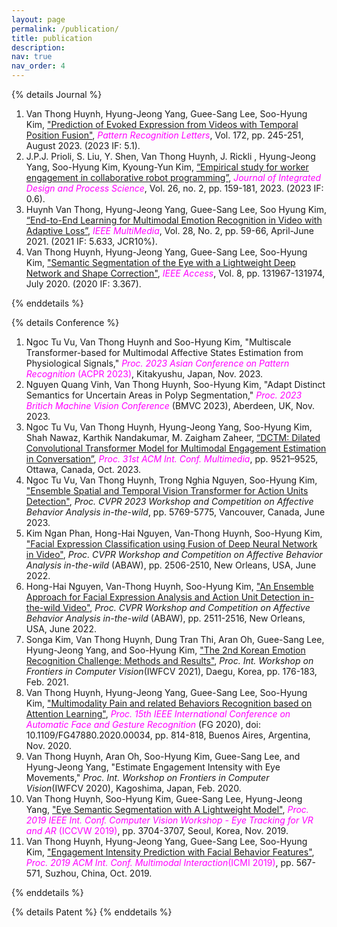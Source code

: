 ```yaml
---
layout: page
permalink: /publication/
title: publication
description:
nav: true
nav_order: 4
---
```



{% details Journal %}

<ol class=space_list>

<li> Van Thong Huynh, Hyung-Jeong Yang, Guee-Sang Lee, Soo-Hyung Kim, <a href="https://www.sciencedirect.com/science/article/abs/pii/S016786552300199X" target="_blank">"Prediction of Evoked Expression from Videos with Temporal Position Fusion"</a>, <font color="ff00ff"><i>Pattern Recognition Letters</i></font>, Vol. 172, pp. 245-251, August 2023. (2023 IF: 5.1). </li>

<li>J.P.J. Prioli, S. Liu, Y. Shen, Van Thong Huynh, J. Rickli , Hyung-Jeong Yang, Soo-Hyung Kim, Kyoung-Yun Kim, <a href="https://dl.acm.org/doi/abs/10.3233/JID-221012" target="_blank">“Empirical study for worker engagement in collaborative robot programming”</a>,  <font color="ff00ff"><i>Journal of
Integrated Design and Process Science</i></font>, Vol. 26, no. 2, pp. 159-181, 2023. (2023 IF: 0.6). </li>

<li>Huynh Van Thong, Hyung-Jeong Yang, Guee-Sang Lee, Soo Hyung Kim, <a href="https://ieeexplore.ieee.org/document/9431699" target="_blank">“End-to-End Learning for Multimodal Emotion Recognition in Video with Adaptive Loss”</a>, <font color="ff00ff"><i>IEEE MultiMedia</i></font>, Vol. 28, No. 2, pp. 59-66, April-June 2021. (2021 IF: 5.633, JCR10%). </li>

<li>Van Thong Huynh, Hyung-Jeong Yang, Guee-Sang Lee, Soo-Hyung Kim, <a href="https://ieeexplore.ieee.org/document/9143078" target="_blank">"Semantic Segmentation of the Eye with a Lightweight Deep Network and Shape Correction"</a>, <font color="ff00ff"><i>IEEE Access</i></font>, Vol. 8, pp. 131967-131974, July 2020. (2020 IF: 3.367).
</li>

</ol>
{% enddetails %}

{% details Conference %}

<ol class=space_list>

<li>Ngoc Tu Vu, Van Thong Huynh and Soo-Hyung Kim, "Multiscale Transformer-based for Multimodal Affective States Estimation from Physiological Signals," <font color="ff00ff"><i>Proc. 2023 Asian Conference on Pattern Recognition</i> (ACPR 2023)</font>, Kitakyushu, Japan, Nov. 2023. </li>

<li>Nguyen Quang Vinh, Van Thong Huynh, Soo-Hyung Kim, "Adapt Distinct Semantics for Uncertain Areas in Polyp Segmentation," <i><font color="ff00ff">Proc. 2023 Britich Machine Vision Conference</font></i> (BMVC 2023), Aberdeen,  UK, Nov. 2023. </li>

<li>Ngoc Tu Vu, Van Thong Huynh, Hyung-Jeong Yang, Soo-Hyung Kim, Shah Nawaz, Karthik Nandakumar, M. Zaigham Zaheer, <a href="https://dl.acm.org/doi/10.1145/3581783.3612857" target="_blank">“DCTM: Dilated Convolutional Transformer Model for Multimodal Engagement Estimation in Conversation”</a>, <i><font color="ff00ff">Proc. 31st ACM Int. Conf. Multimedia</font></i>, pp.  9521–9525, Ottawa, Canada, Oct. 2023. </li>

<li>Ngoc Tu Vu, Van Thong Huynh, Trong Nghia Nguyen, Soo-Hyung Kim, <a href="https://ieeexplore.ieee.org/document/10208411" target="_blank">"Ensemble Spatial and Temporal Vision Transformer for Action Units Detection"</a>, <i>Proc. CVPR 2023  Workshop and Competition on Affective Behavior Analysis in-the-wild</i>, pp. 5769-5775, Vancouver, Canada, June 2023. </li>

<li>Kim Ngan Phan, Hong-Hai Nguyen, Van-Thong Huynh, Soo-Hyung Kim, <a href="https://ieeexplore.ieee.org/document/9856987" target="_blank">"Facial Expression Classification using Fusion of Deep Neural Network in Video"</a>, <i>Proc. CVPR Workshop and Competition on Affective Behavior Analysis in-the-wild </i>(ABAW), pp. 2506-2510, New Orleans, USA, June 2022. </li>

<li>Hong-Hai Nguyen, Van-Thong Huynh, Soo-Hyung Kim, <a href="https://ieeexplore.ieee.org/abstract/document/9857161" target="_blank">"An Ensemble Approach for Facial Expression Analysis and Action Unit Detection in-the-wild Video"</a>, <i>Proc. CVPR Workshop and Competition on Affective Behavior Analysis in-the-wild</i> (ABAW), pp. 2511-2516, New Orleans, USA, June 2022. </li>

<li>Songa Kim, Van Thong Huynh, Dung Tran Thi, Aran Oh, Guee-Sang Lee, Hyung-Jeong Yang, and Soo-Hyung Kim, <a href="https://link.springer.com/chapter/10.1007/978-3-030-81638-4_14" target="_blank">"The 2nd Korean Emotion Recognition Challenge: Methods and Results"</a>, <i>Proc. Int. Workshop on Frontiers in Computer Vision</i>(IWFCV 2021), Daegu, Korea, pp. 176-183, Feb. 2021. </li>

<li>Van Thong Huynh, Hyung-Jeong Yang, Guee-Sang Lee, Soo-Hyung Kim, <a href="https://ieeexplore.ieee.org/document/9320185" target="_blank">"Multimodality Pain and related Behaviors Recognition based on Attention Learning"</a>, <font color="ff00ff"><i>Proc. 15th IEEE International Conference on Automatic Face and Gesture Recognition</i></font> (FG 2020), doi: 10.1109/FG47880.2020.00034, pp. 814-818, Buenos Aires, Argentina, Nov. 2020. </li>

<li>Van Thong Huynh, Aran Oh, Soo-Hyung Kim, Guee-Sang Lee, and Hyung-Jeong Yang, "Estimate Engagement Intensity with Eye Movements," <i>Proc. Int. Workshop on Frontiers in Computer Vision</i>(IWFCV 2020), Kagoshima, Japan, Feb. 2020.
</li>

<li>Van Thong Huynh, Soo-Hyung Kim, Guee-Sang Lee, Hyung-Jeong Yang, <a href="https://ieeexplore.ieee.org/document/9022251" target="_blank">"Eye Semantic Segmentation with A Lightweight Model"</a>, <font color="ff00ff"><i>Proc. 2019 IEEE Int. Conf. Computer Vision Workshop - Eye Tracking for VR and AR </i>(ICCVW 2019)</font>, pp. 3704-3707, Seoul, Korea, Nov. 2019.
</li>

<li>Van Thong Huynh, Hyung-Jeong Yang, Guee-Sang Lee, Soo-Hyung Kim, <a href="https://dl.acm.org/doi/abs/10.1145/3340555.3355714" target="_blank">"Engagement Intensity Prediction with Facial Behavior Features"</a>, <font color="ff00ff"><i>Proc. 2019 ACM Int. Conf. Multimodal Interaction</i>(ICMI 2019)</font>, pp. 567-571, Suzhou, China, Oct. 2019. </li>

</ol>
{% enddetails %}

{% details Patent %}
{% enddetails %}
